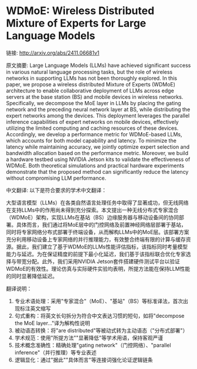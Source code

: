 # WDMoE: Wireless Distributed Mixture of Experts for Large Language Models

链接: http://arxiv.org/abs/2411.06681v1

原文摘要:
Large Language Models (LLMs) have achieved significant success in various
natural language processing tasks, but the role of wireless networks in
supporting LLMs has not been thoroughly explored. In this paper, we propose a
wireless distributed Mixture of Experts (WDMoE) architecture to enable
collaborative deployment of LLMs across edge servers at the base station (BS)
and mobile devices in wireless networks. Specifically, we decompose the MoE
layer in LLMs by placing the gating network and the preceding neural network
layer at BS, while distributing the expert networks among the devices. This
deployment leverages the parallel inference capabilities of expert networks on
mobile devices, effectively utilizing the limited computing and caching
resources of these devices. Accordingly, we develop a performance metric for
WDMoE-based LLMs, which accounts for both model capability and latency. To
minimize the latency while maintaining accuracy, we jointly optimize expert
selection and bandwidth allocation based on the performance metric. Moreover,
we build a hardware testbed using NVIDIA Jetson kits to validate the
effectiveness of WDMoE. Both theoretical simulations and practical hardware
experiments demonstrate that the proposed method can significantly reduce the
latency without compromising LLM performance.

中文翻译:
以下是符合要求的学术中文翻译：

大型语言模型（LLMs）在各类自然语言处理任务中取得了显著成功，但无线网络在支持LLMs中的作用尚未得到充分探索。本文提出一种无线分布式专家混合（WDMoE）架构，实现LLMs在基站（BS）边缘服务器与移动设备间的协同部署。具体而言，我们通过将MoE层中的门控网络及前置神经网络层部署于基站，同时将专家网络分布式部署于终端设备，从而解构LLMs中的MoE层。该部署方案充分利用移动设备上专家网络的并行推理能力，有效整合终端有限的计算与缓存资源。据此，我们建立了基于WDMoE的LLMs性能评估指标，该指标同时考量模型能力与延迟。为在保证精度的前提下最小化延迟，我们基于该指标联合优化专家选择与带宽分配。此外，我们采用NVIDIA Jetson套件搭建硬件测试平台以验证WDMoE的有效性。理论仿真与实际硬件实验均表明，所提方法能在保持LLM性能的同时显著降低延迟。

翻译说明：
1. 专业术语处理：采用"专家混合"（MoE）、"基站"（BS）等标准译法，首次出现标注英文缩写
2. 句式重构：将英文长句拆分为符合中文表达习惯的短句，如将"decompose the MoE layer..."译为解构性说明
3. 被动语态转换：将"are distributed"等被动式转为主动语态（"分布式部署"）
4. 学术规范：使用"所提方法""显著降低"等学术用语，保持客观严谨
5. 技术概念准确性：精确处理"gating network"（门控网络）、"parallel inference"（并行推理）等专业表述
6. 逻辑显化：通过"据此""具体而言"等连接词强化论证逻辑链条
